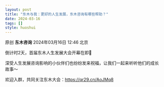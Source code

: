 ```yaml
---
layout: post
title: "东木与我：更好的人生发展，东木咨询有哪些帮助？"
date: 2024-03-16
tags: []
style: huoshui
---
```


原创 **东木咨询** 2024年03月16日 12:46 北京

倒计时2天，首届东木人生发展大会开幕在即🎉  
  
深受人生发展咨询影响的小伙伴们也纷纷发来祝福，让我们一起来听听他们的成长故事～  
  
欢迎入群，共同关注东木大会：https://qr29.cn/AoJMq8
